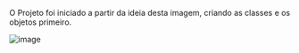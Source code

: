 O Projeto foi iniciado a partir da ideia desta imagem, criando as classes e os objetos primeiro.

![image](https://github.com/LuizWolff/ProjetoLocadora/assets/46894743/395ef77e-94c7-442f-82d2-a99571469bfb)
